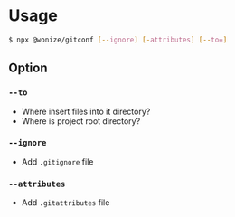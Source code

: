 # Usage

```sh
$ npx @wonize/gitconf [--ignore] [-attributes] [--to=]
```

## Option

### `--to`

- Where insert files into it directory?
- Where is project root directory?

### `--ignore`
- Add `.gitignore` file

### `--attributes`
- Add `.gitattributes` file
